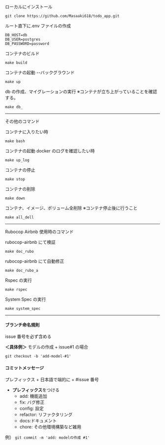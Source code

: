 ローカルにインストール

```
git clone https://github.com/Masaaki618/todo_app.git
```

ルート直下に.env ファイルの作成

```
DB_HOST=db
DB_USER=postgres
DB_PASSWORD=password
```

コンテナのビルド

```
make build
```

コンテナの起動 --バックグラウンド

```
make up
```

db の作成、マイグレーションの実行
※コンテナが立ち上がっていることを確認する。

```
make db_
```

---

その他のコマンド

コンテナに入りたい時

```
make bash
```

コンテナの起動 docker のログを確認したい時

```
make up_log
```

コンテナの停止

```
make stop
```

コンテナの削除

```
make down
```

コンテナ、イメージ、ボリューム全削除
※コンテナ停止後に行うこと

```
make all_dell
```

---

Rubocop Airbnb 使用時のコマンド

rubocop-airbnb にて検証

```
make doc_rubo
```

rubocop-airbnb にて自動修正

```
make doc_rubo_a
```

Rspec の実行

```
make rspec
```

System Spec の実行

```
make system_spec
```

---

#### ブランチ命名規則

issue 番号を必ず含める

**＜具体例＞**
モデルの作成 + issue#1 の場合

`git checkout -b 'add-model-#1'`

#### コミットメッセージ

プレフィックス + 日本語で端的に + #issue 番号

- **プレフィックス**をつける
  - add: 機能追加
  - fix: バグ修正
  - config: 設定
  - refactor: リファクタリング
  - docs:ドキュメント
  - chore: その他環境構築など雑用

例）
`git commit -m 'add: modelの作成 #1' `
